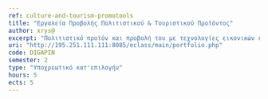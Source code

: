 ```yaml
---
ref: culture-and-tourism-promotools
title: "Εργαλεία Προβολής Πολιτιστικού & Τουριστικού Προϊόντος"
author: xrys@
excerpt: "Πολιτιστικό προϊόν και προβολή του με τεχνολογίες εικονικών κόσμων. Σχεδίαση και ανάπτυξη εφαρμογών εικονικών κόσμων πολιτιστικής και περιβαλλοντικής προβολής. Διάδραση, ρεαλισμός και εμβύθιση σε εφαρμογές πολιτιστικής και περιβαλλοντικής ανάδειξης. Ανοικτή Καινοτομία και Τουρισμός. Online marketing τουριστικών προορισμών. Online συστήματα εμπειριών. Αξιοποίηση κοινωνικών μέσων προβολής και δικτύωσης στον τουρισμό. "
uri: "http://195.251.111.111:8085/eclass/main/portfolio.php"
code: DIGAPIN
semester: 2
type: "Υποχρεωτικό κατ'επιλογήν"
hours: 5
ects: 5
---
```

